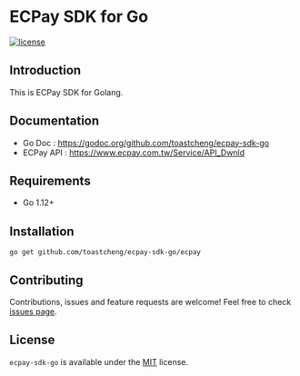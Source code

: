 # ECPay SDK for Go

[![license](https://img.shields.io/badge/license-beer-green)](https://github.com/toastcheng/ecpay/blob/master/LICENSE.md)

## Introduction
This is ECPay SDK for Golang.

## Documentation
* Go Doc : https://godoc.org/github.com/toastcheng/ecpay-sdk-go
* ECPay API : https://www.ecpay.com.tw/Service/API_Dwnld

## Requirements
* Go 1.12+

## Installation
```
go get github.com/toastcheng/ecpay-sdk-go/ecpay
```

## Contributing

Contributions, issues and feature requests are welcome!
Feel free to check [issues page](https://github.com/jinil-ha/line-sdk-go/issues).

## License

`ecpay-sdk-go` is available under the [MIT](https://github.com/toastcheng/ecpay-sdk-go/blob/master/LICENSE.md) license.
